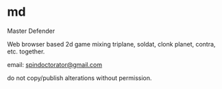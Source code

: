 # md
Master Defender

Web browser based 2d game mixing triplane, soldat, clonk planet, contra, etc. together.

email: spindoctorator@gmail.com

do not copy/publish alterations without permission.
